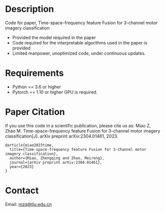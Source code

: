 
# Description
Code for paper, Time-space-frequency feature Fusion for 3-channel motor imagery classification
- Provided the model required in the paper
- Code required for the interpretable algorithms used in the paper is provided
- Limited manpower, unoptimized code, under continuous updates.

# Requirements
- Python == 3.6 or higher
- Pytorch == 1.10 or higher
GPU is required. 


# Paper Citation
If you use this code in a scientific publication, please cite us as:
Miao Z, Zhao M. Time-space-frequency feature Fusion for 3-channel motor imagery classification[J]. arXiv preprint arXiv:2304.01461, 2023.

```
@article{miao2023time,
  title={Time-space-frequency feature Fusion for 3-channel motor imagery classification},
  author={Miao, Zhengqing and Zhao, Meirong},
  journal={arXiv preprint arXiv:2304.01461},
  year={2023}
}
```

# Contact
Email: mzq@tju.edu.cn

